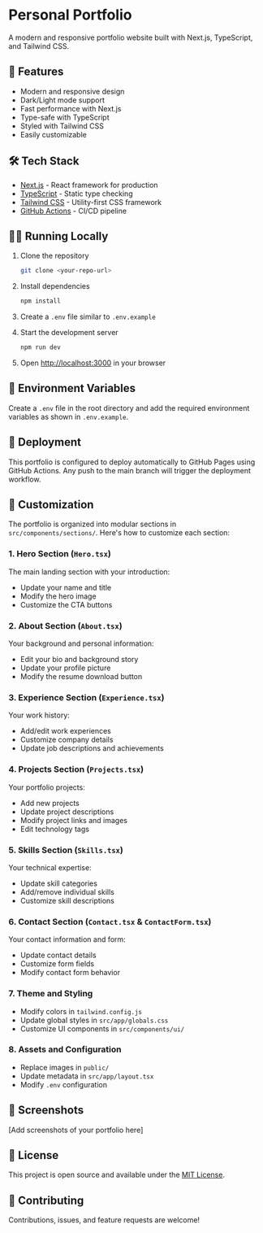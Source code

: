 # Personal Portfolio

A modern and responsive portfolio website built with Next.js, TypeScript, and Tailwind CSS.

## 🚀 Features

- Modern and responsive design
- Dark/Light mode support
- Fast performance with Next.js
- Type-safe with TypeScript
- Styled with Tailwind CSS
- Easily customizable

## 🛠️ Tech Stack

- [Next.js](https://nextjs.org/) - React framework for production
- [TypeScript](https://www.typescriptlang.org/) - Static type checking
- [Tailwind CSS](https://tailwindcss.com/) - Utility-first CSS framework
- [GitHub Actions](https://github.com/features/actions) - CI/CD pipeline

## 🏃‍♂️ Running Locally

1. Clone the repository
   ```bash
   git clone <your-repo-url>
   ```

2. Install dependencies
   ```bash
   npm install
   ```

3. Create a `.env` file similar to `.env.example`

4. Start the development server
   ```bash
   npm run dev
   ```

5. Open [http://localhost:3000](http://localhost:3000) in your browser

## 📝 Environment Variables

Create a `.env` file in the root directory and add the required environment variables as shown in `.env.example`.

## 🚀 Deployment

This portfolio is configured to deploy automatically to GitHub Pages using GitHub Actions. Any push to the main branch will trigger the deployment workflow.

## 🎨 Customization

The portfolio is organized into modular sections in `src/components/sections/`. Here's how to customize each section:

### 1. Hero Section (`Hero.tsx`)
The main landing section with your introduction:
- Update your name and title
- Modify the hero image
- Customize the CTA buttons

### 2. About Section (`About.tsx`)
Your background and personal information:
- Edit your bio and background story
- Update your profile picture
- Modify the resume download button

### 3. Experience Section (`Experience.tsx`)
Your work history:
- Add/edit work experiences
- Customize company details
- Update job descriptions and achievements

### 4. Projects Section (`Projects.tsx`)
Your portfolio projects:
- Add new projects
- Update project descriptions
- Modify project links and images
- Edit technology tags

### 5. Skills Section (`Skills.tsx`)
Your technical expertise:
- Update skill categories
- Add/remove individual skills
- Customize skill descriptions

### 6. Contact Section (`Contact.tsx` & `ContactForm.tsx`)
Your contact information and form:
- Update contact details
- Customize form fields
- Modify contact form behavior

### 7. Theme and Styling
- Modify colors in `tailwind.config.js`
- Update global styles in `src/app/globals.css`
- Customize UI components in `src/components/ui/`

### 8. Assets and Configuration
- Replace images in `public/`
- Update metadata in `src/app/layout.tsx`
- Modify `.env` configuration

## 📸 Screenshots
[Add screenshots of your portfolio here]

## 📄 License

This project is open source and available under the [MIT License](LICENSE).

## 🤝 Contributing

Contributions, issues, and feature requests are welcome!
